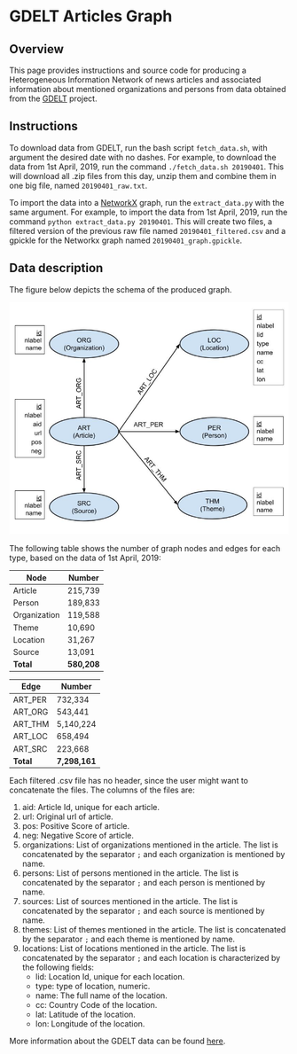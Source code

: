 # GDELT Articles Graph

## Overview

This page provides instructions and source code for producing a Heterogeneous Information Network of news articles and associated information about mentioned organizations and persons from data obtained from the [GDELT](https://www.gdeltproject.org/) project.

## Instructions

To download data from GDELT, run the bash script `fetch_data.sh`, with argument the desired date with no dashes. For example, to download the data from 1st April, 2019, run the command `./fetch_data.sh 20190401`. This will download all .zip files from this day, unzip them and combine them in one big file, named `20190401_raw.txt`.

To import the data into a [NetworkX](https://networkx.github.io/) graph, run the `extract_data.py` with the same argument. For example, to import the data from 1st April, 2019, run the command `python extract_data.py 20190401`. This will create two files, a filtered version of the previous raw file named `20190401_filtered.csv` and a gpickle for the Networkx graph named `20190401_graph.gpickle`.

## Data description

The figure below depicts the schema of the produced graph.

![alt text](GDELT_Schema_v2.jpg)

The following table shows the number of graph nodes and edges for each type, based on the data of 1st April, 2019:

| Node | Number |
| --- | --- |
| Article | 215,739 |
| Person | 189,833 |
| Organization | 119,588 |
| Theme | 10,690 |
| Location | 31,267 |
| Source | 13,091 |
| **Total** | **580,208** |

| Edge | Number |
| --- | --- |
| ART_PER | 732,334 |
| ART_ORG | 543,441 |
| ART_THM | 5,140,224 |
| ART_LOC | 658,494 |
| ART_SRC | 223,668 |
| **Total** | **7,298,161** |

Each filtered .csv file has no header, since the user might want to concatenate the files. The columns of the files are:

1. aid: Article Id, unique for each article.
2. url: Original url of article.
3. pos: Positive Score of article.
4. neg: Negative Score of article.
5. organizations: List of organizations mentioned in the article. The list is concatenated by the separator `;` and each organization is mentioned by name.
6. persons: List of persons mentioned in the article. The list is concatenated by the separator `;` and each person is mentioned by name.
7. sources: List of sources mentioned in the article. The list is concatenated by the separator `;` and each source is mentioned by name.
8. themes: List of themes mentioned in the article. The list is concatenated by the separator `;` and each theme is mentioned by name.
9. locations: List of locations mentioned in the article. The list is concatenated by the separator `;` and each location is characterized by the following fields:
   - lid: Location Id, unique for each location.
   - type: type of location, numeric.
   - name: The full name of the location.
   - cc: Country Code of the location.
   - lat: Latitude of the location.
   - lon: Longitude of the location.

More information about the GDELT data can be found [here](http://data.gdeltproject.org/documentation/GDELT-Global_Knowledge_Graph_Codebook-V2.1.pdf).
